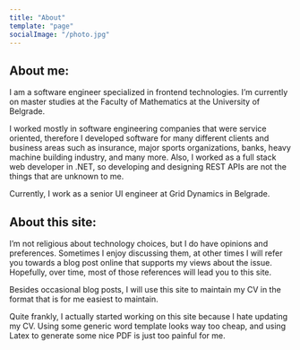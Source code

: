 ```yaml
---
title: "About"
template: "page"
socialImage: "/photo.jpg"
---
```

## About me:

I am a software engineer specialized in frontend technologies. I’m currently on master studies at the Faculty of Mathematics at the University of Belgrade.

I worked mostly in software engineering companies that were service oriented, therefore I developed software for many different clients and business areas such as insurance, major sports organizations, banks, heavy machine building industry, and many more. Also, I worked as a full stack web developer in .NET, so developing and designing REST APIs are not the things that are unknown to me.

Currently, I work as a senior UI engineer at Grid Dynamics in Belgrade.

## About this site:

I’m not religious about technology choices, but I do have opinions and preferences. Sometimes I enjoy discussing them, at other times I will refer you towards a blog post online that supports my views about the issue. Hopefully, over time, most of those references will lead you to this site.

Besides occasional blog posts, I will use this site to maintain my CV in the format that is for me easiest to maintain.

Quite frankly, I actually started working on this site because I hate updating my CV. Using some generic word template looks way too cheap, and using Latex to generate some nice PDF is just too painful for me.